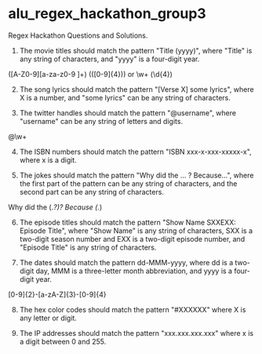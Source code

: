 # alu_regex_hackathon_group3

Regex Hackathon Questions and Solutions.

1. The movie titles should match the pattern "Title (yyyy)", where "Title" is any string of characters, and "yyyy" is a four-digit year.

([A-Z0-9][a-za-z0-9 ]+) \(([0-9]{4})\) or \w+ \(\d{4}\)

2. The song lyrics should match the pattern "[Verse X] some lyrics", where X is a number, and "some lyrics" can be any string of characters.



3. The twitter handles should match the pattern "@username", where "username" can be any string of letters and digits.

@\w+

4. The ISBN numbers should match the pattern "ISBN xxx-x-xxx-xxxxx-x", where x is a digit.



5. The jokes should match the pattern "Why did the ... ? Because...", where the first part of the pattern can be any string of characters, and the second part can be any string of characters.

Why did the (.*?)\? Because (.*)


6. The episode titles should match the pattern "Show Name SXXEXX: Episode Title", where "Show Name" is any string of characters, SXX is a two-digit season number and EXX is a two-digit episode number, and "Episode Title" is any string of characters.



7. The dates should match the pattern dd-MMM-yyyy, where dd is a two-digit day, MMM is a three-letter month abbreviation, and yyyy is a four-digit year.

[0-9]{2}-[a-zA-Z]{3}-[0-9]{4}

8. The hex color codes should match the pattern "#XXXXXX" where X is any letter or digit.



9. The IP addresses should match the pattern "xxx.xxx.xxx.xxx" where x is a digit between 0 and 255.


